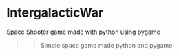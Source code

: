 # IntergalacticWar
Space Shooter game made with python using pygame

>> Simple space game made python and pygame
